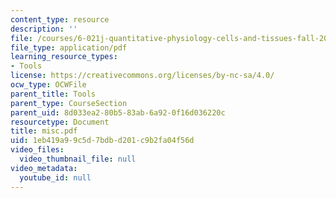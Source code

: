 ```yaml
---
content_type: resource
description: ''
file: /courses/6-021j-quantitative-physiology-cells-and-tissues-fall-2004/1eb419a99c5d7bdbd201c9b2fa04f56d_misc.pdf
file_type: application/pdf
learning_resource_types:
- Tools
license: https://creativecommons.org/licenses/by-nc-sa/4.0/
ocw_type: OCWFile
parent_title: Tools
parent_type: CourseSection
parent_uid: 8d033ea2-80b5-83ab-6a92-0f16d036220c
resourcetype: Document
title: misc.pdf
uid: 1eb419a9-9c5d-7bdb-d201-c9b2fa04f56d
video_files:
  video_thumbnail_file: null
video_metadata:
  youtube_id: null
---
```

